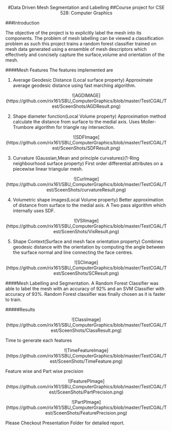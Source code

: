<p align="center">
#Data Driven Mesh Segmentation and Labelling 
##Course project for CSE 528: Computer Graphics
</p>

###Introduction

The objective of the project is to explicitly label the mesh into its components. 
The problem of mesh labelling can be viewed a classification problem as such this project trains a random forest classifier trained on mesh data generated 
using a ensemble of mesh descriptors which effectively and concisely capture the surface,volume and orientation of the mesh.

####Mesh Features
The features implemented are
1. Average Geodesic Distance (Local surface property) 
   Approximate average geodesic distance using fast marching algorithm.
<p align="center">
![AGDIMAGE](https://github.com/rix161/SBU_ComputerGraphics/blob/master/TestCGAL/Test/SceenShots/AGDResult.png)
</p>

2. Shape diameter function(Local Volume property)
   Approximation method calculate the distance from surface to the medial axis. Uses Moller-Trumbore algorithm for triangle ray intersection.
<p align="center">	
![SDFImage](https://github.com/rix161/SBU_ComputerGraphics/blob/master/TestCGAL/Test/SceenShots/SDFResult.png)
</p>

3. Curvature (Gaussian,Mean and principle curvatures)(1-Ring neighbourhood surface property)
   First order differential attributes on a piecewise linear triangular mesh.
<p align="center">	   
![CurImage](https://github.com/rix161/SBU_ComputerGraphics/blob/master/TestCGAL/Test/SceenShots/curvatureResult.png)
</p>

4. Volumetric shape images(Local Volume property)
   Better approximation of distance from surface to the medial axis. A Two pass algorithm which internally uses SDF.
<p align="center">	   
![VSIImage](https://github.com/rix161/SBU_ComputerGraphics/blob/master/TestCGAL/Test/SceenShots/VisResult.png)
</p>

5. Shape Context(Surface and mesh face orientation property)
	Combines geodesic distance with the orientation by computing the angle between the surface normal and line connecting the face centres.
<p align="center">	
![SCImage](https://github.com/rix161/SBU_ComputerGraphics/blob/master/TestCGAL/Test/SceenShots/SCResult.png)
</p>

####Mesh Labelling and Segmentation.
A Random Forest Classifier was able to label the mesh with an accuracy of 92% and an SVM Classifier with accuracy of 93%. 
Random Forest classifier was finally chosen as it is faster to train.

#####Results 
<p align="center">	
![ClassImage](https://github.com/rix161/SBU_ComputerGraphics/blob/master/TestCGAL/Test/SceenShots/ClassResult.png)
</p>

Time to generate each features
 <p align="center">	
![TimeFeatureImage](https://github.com/rix161/SBU_ComputerGraphics/blob/master/TestCGAL/Test/SceenShots/TimeFeature.png)
</p> 

Feature wise and Part wise precision
 <p align="center">	
![FeaturePImage](https://github.com/rix161/SBU_ComputerGraphics/blob/master/TestCGAL/Test/SceenShots/PartPrecision.png)
</p> 
 <p align="center">	
![PartPImage](https://github.com/rix161/SBU_ComputerGraphics/blob/master/TestCGAL/Test/SceenShots/FeaturePrecision.png)
</p>

Please Checkout Presentation Folder for detailed report.
 